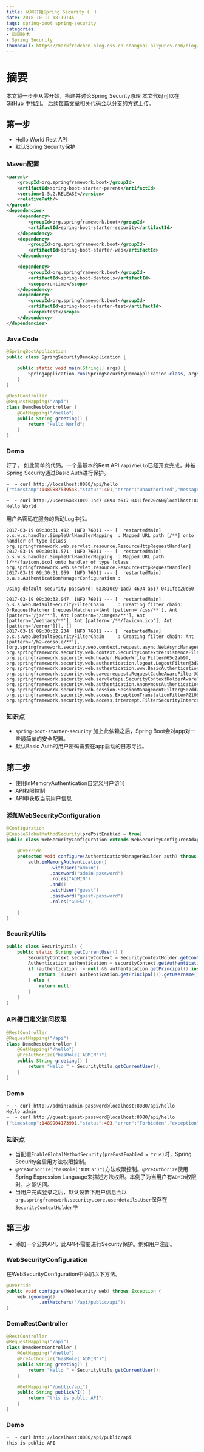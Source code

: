 ```yaml
---
title: 从零开始Spring Security (一)
date: 2018-10-11 18:19:45
tags: spring-boot spring-security
categories:
- 后端技术
- Spring Security
thumbnail: https://markfredchen-blog.oss-cn-shanghai.aliyuncs.com/blog/blog-spring-security-logo.png
---
```

# 摘要
本文将一步步从零开始，搭建并讨论Spring Security原理
本文代码可以在 [GitHub](https://github.com/markfredchen/spring-security-demo) 中找到。
后续每篇文章相关代码会以分支的方式上传。


## 第一步
- Hello World Rest API
- 默认Spring Security保护

### Maven配置
```xml
<parent>
	<groupId>org.springframework.boot</groupId>
	<artifactId>spring-boot-starter-parent</artifactId>
	<version>1.5.2.RELEASE</version>
	<relativePath/>
</parent>
<dependencies>
	<dependency>
		<groupId>org.springframework.boot</groupId>
		<artifactId>spring-boot-starter-security</artifactId>
	</dependency>
	<dependency>
		<groupId>org.springframework.boot</groupId>
		<artifactId>spring-boot-starter-web</artifactId>
	</dependency>

	<dependency>
		<groupId>org.springframework.boot</groupId>
		<artifactId>spring-boot-devtools</artifactId>
		<scope>runtime</scope>
	</dependency>
	<dependency>
		<groupId>org.springframework.boot</groupId>
		<artifactId>spring-boot-starter-test</artifactId>
		<scope>test</scope>
	</dependency>
</dependencies>
```

### Java Code
```java
@SpringBootApplication
public class SpringSecurityDemoApplication {

	public static void main(String[] args) {
		SpringApplication.run(SpringSecurityDemoApplication.class, args);
	}
}

@RestController
@RequestMapping("/api")
class DemoRestController {
	@GetMapping("/hello")
	public String greeting() {
		return "Hello World";
	}
}
```

### Demo
好了， 如此简单的代码。一个最基本的Rest API `/api/hello`已经开发完成，并被Spring Security通过Basic Auth进行保护。
```bash
➜  ~ curl http://localhost:8080/api/hello
{"timestamp":1489887539548,"status":401,"error":"Unauthorized","message":"Full authentication is required to access this resource","path":"/api/hello"}

➜  ~ curl http://user:6a3810c9-1ad7-4694-a617-0411fec20c60@localhost:8080/api/hello
Hello World
```

用户名密码在服务的启动Log中找。


```log
2017-03-19 09:30:31.492  INFO 76011 --- [  restartedMain] o.s.w.s.handler.SimpleUrlHandlerMapping  : Mapped URL path [/**] onto handler of type [class org.springframework.web.servlet.resource.ResourceHttpRequestHandler]
2017-03-19 09:30:31.571  INFO 76011 --- [  restartedMain] o.s.w.s.handler.SimpleUrlHandlerMapping  : Mapped URL path [/**/favicon.ico] onto handler of type [class org.springframework.web.servlet.resource.ResourceHttpRequestHandler]
2017-03-19 09:30:31.959  INFO 76011 --- [  restartedMain] b.a.s.AuthenticationManagerConfiguration :

Using default security password: 6a3810c9-1ad7-4694-a617-0411fec20c60

2017-03-19 09:30:32.047  INFO 76011 --- [  restartedMain] o.s.s.web.DefaultSecurityFilterChain     : Creating filter chain: OrRequestMatcher [requestMatchers=[Ant [pattern='/css/**'], Ant [pattern='/js/**'], Ant [pattern='/images/**'], Ant [pattern='/webjars/**'], Ant [pattern='/**/favicon.ico'], Ant [pattern='/error']]], []
2017-03-19 09:30:32.234  INFO 76011 --- [  restartedMain] o.s.s.web.DefaultSecurityFilterChain     : Creating filter chain: Ant [pattern='/h2-console/**'], [org.springframework.security.web.context.request.async.WebAsyncManagerIntegrationFilter@e89b69d, org.springframework.security.web.context.SecurityContextPersistenceFilter@1932f51e, org.springframework.security.web.header.HeaderWriterFilter@65c2ab9f, org.springframework.security.web.authentication.logout.LogoutFilter@3d247454, org.springframework.security.web.authentication.www.BasicAuthenticationFilter@1e897c55, org.springframework.security.web.savedrequest.RequestCacheAwareFilter@75a44063, org.springframework.security.web.servletapi.SecurityContextHolderAwareRequestFilter@31201444, org.springframework.security.web.authentication.AnonymousAuthenticationFilter@160c32f9, org.springframework.security.web.session.SessionManagementFilter@507dd201, org.springframework.security.web.access.ExceptionTranslationFilter@21062771, org.springframework.security.web.access.intercept.FilterSecurityInterceptor@1f8069f6]
```

### 知识点
* `spring-boot-starter-security` 加上此依赖之后，Spring Boot会对app对一些最简单的安全配置。
* 默认Basic Auth的用户密码需要在app启动的日志寻找。

## 第二步

* 使用InMemoryAuthentication自定义用户访问
* API权限控制
* API中获取当前用户信息

### 添加WebSecurityConfiguration

```java
@Configuration
@EnableGlobalMethodSecurity(prePostEnabled = true)
public class WebSecurityConfiguration extends WebSecurityConfigurerAdapter {

    @Override
    protected void configure(AuthenticationManagerBuilder auth) throws Exception {
        auth.inMemoryAuthentication()
                .withUser("admin")
                .password("admin-password")
                .roles("ADMIN")
                .and()
                .withUser("guest")
                .password("guest-password")
                .roles("GUEST");

    }
}
```
### SecurityUtils
```java
public class SecurityUtils {
    public static String getCurrentUser() {
        SecurityContext securityContext = SecurityContextHolder.getContext();
        Authentication authentication = securityContext.getAuthentication();
        if (authentication != null && authentication.getPrincipal() instanceof User) {
            return ((User) authentication.getPrincipal()).getUsername();
        } else {
            return null;
        }
    }
}
```
### API接口定义访问权限
```java
@RestController
@RequestMapping("/api")
class DemoRestController {
	@GetMapping("/hello")
	@PreAuthorize("hasRole('ADMIN')")
	public String greeting() {
		return "Hello " + SecurityUtils.getCurrentUser();
	}
}
```

### Demo
```bash
➜  ~ curl http://admin:admin-password@localhost:8080/api/hello
Hello admin
➜  ~ curl http://guest:guest-password@localhost:8080/api/hello
{"timestamp":1489904173901,"status":403,"error":"Forbidden","exception":"org.springframework.security.access.AccessDeniedException","message":"不允许访问","path":"/api/hello"}
```

### 知识点

* 当配置`EnableGlobalMethodSecurity(prePostEnabled = true)`时，Spring Security会启用方法权限控制。
* `@PreAuthorize("hasRole('ADMIN')")`方法权限控制。`@PreAuthorize`使用Spring Expression Language来描述方法权限。本例子为当用户有`ADMIN`权限时，才能访问。
* 当用户完成登录之后，默认设置下用户信息会以`org.springframework.security.core.userdetails.User`保存在`SecurityContextHolder`中

## 第三步

* 添加一个公共API，此API不需要进行Security保护。例如用户注册。

### WebSecurityConfiguration
在WebSecurityConfiguration中添加以下方法。
```java
@Override
public void configure(WebSecurity web) throws Exception {
    web.ignoring()
            .antMatchers("/api/public/api");
}
```

### DemoRestController
```java
@RestController
@RequestMapping("/api")
class DemoRestController {
	@GetMapping("/hello")
	@PreAuthorize("hasRole('ADMIN')")
	public String greeting() {
		return "Hello " + SecurityUtils.getCurrentUser();
	}

	@GetMapping("/public/api")
	public String publicAPI() {
		return "this is public API";
	}
}
```

### Demo

```bash
➜  ~ curl http://localhost:8080/api/public/api
this is public API
```
